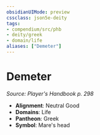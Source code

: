 ```yaml
---
obsidianUIMode: preview
cssclass: json5e-deity
tags:
- compendium/src/phb
- deity/greek
- domain/life
aliases: ["Demeter"]
---
```

# Demeter
*Source: Player's Handbook p. 298* 

- **Alignment**: Neutral Good
- **Domains**: Life
- **Pantheon**: Greek
- **Symbol**: Mare's head